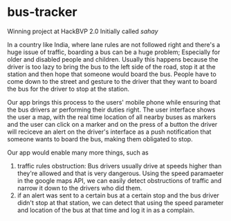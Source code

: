 # bus-tracker

Winning project at HackBVP 2.0
Initially called *sahay*


In a country like India, where lane rules are not followed right and there's a huge issue of traffic, boarding a bus can be a huge problem; Especially for older and disabled people and children.
Usually this happens because the driver is too lazy to bring the bus to the left side of the road, stop it at the station and then hope that someone would board the bus.
People have to come down to the street and gesture to the driver that they want to board the bus for the driver to stop at the station.

Our app brings this process to the users' mobile phone while ensuring that the bus drivers ar performing their duties right.
The user interface shows the user a map, with the real time location of all nearby buses as markers and the user can click on a marker and on the press of a button the driver will reciceve an alert on the driver's interface as a push notification that someone wants to board the bus, making them obligated to stop.


Our app would enable many more things, such as 
1. traffic rules obstruction: Bus drivers usually drive at speeds higher than they're allowed and that is very dangerous. Using the speed paramaeter in the google maps API, we can easily detect obstructions of traffic and narrow it down to the drivers who did them.
2. if an alert was sent to a certain bus at a certain stop and the bus driver didn't stop at that station, we can detect that using the speed parameter and location of the bus at that time and log it in as a complain.
